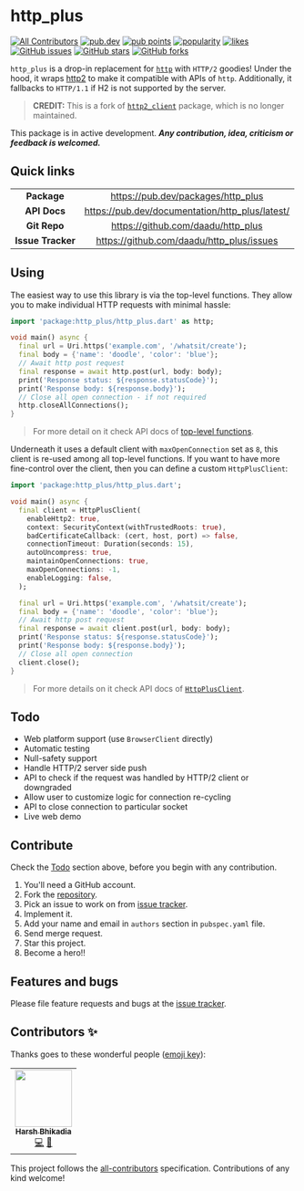 # http_plus

<p>
<!-- ALL-CONTRIBUTORS-BADGE:START - Do not remove or modify this section -->
<a href="#contributors-"><img src="https://img.shields.io/badge/all_contributors-1-orange.svg" alt="All Contributors" /></a>
<!-- ALL-CONTRIBUTORS-BADGE:END -->
<a href="https://pub.dev/packages/http_plus"><img src="https://img.shields.io/pub/v/http_plus?logo=dart" alt="pub.dev"></a>
<a href="https://pub.dev/packages/http_plus/score"><img src="https://badges.bar/http_plus/pub%20points" alt="pub points"></a>
<a href="https://pub.dev/packages/http_plus/score"><img src="https://badges.bar/http_plus/popularity" alt="popularity"></a>
<a href="https://pub.dev/packages/http_plus/score"><img src="https://badges.bar/http_plus/likes" alt="likes"></a>
<a href="https://github.com/daadu/http_plus/issues"><img src="https://img.shields.io/github/issues/daadu/http_plus?logo=github" alt="GitHub issues"></a>
<a href="https://github.com/daadu/http_plus/stargazers"><img src="https://img.shields.io/github/stars/daadu/http_plus?logo=github" alt="GitHub stars"></a>
<a href="https://github.com/daadu/http_plus/network"><img src="https://img.shields.io/github/forks/daadu/http_plus?logo=github" alt="GitHub forks"></a>
</p>

`http_plus` is a drop-in replacement for [`http`](https://pub.dev/packages/http) with `HTTP/2`
goodies! Under the hood, it wraps [http2](https://pub.dev/packages/http2) to make it compatible with
APIs of `http`. Additionally, it fallbacks to `HTTP/1.1` if H2 is not supported by the server.

> **CREDIT:** This is a fork of [`http2_client`](https://pub.dev/packages/http2_client) package, which is no longer maintained.

This package is in active development.
***Any contribution, idea, criticism or feedback is welcomed.***

## Quick links

|                   |                                                 |
| :---------------: | :----------------------------------------------:|
| **Package**       | https://pub.dev/packages/http_plus              |
| **API Docs**      | https://pub.dev/documentation/http_plus/latest/ |
| **Git Repo**      | https://github.com/daadu/http_plus              |
| **Issue Tracker** | https://github.com/daadu/http_plus/issues       |

## Using

The easiest way to use this library is via the top-level functions. They allow you to make
individual HTTP requests with minimal hassle:

```dart
import 'package:http_plus/http_plus.dart' as http;

void main() async {
  final url = Uri.https('example.com', '/whatsit/create');
  final body = {'name': 'doodle', 'color': 'blue'};
  // Await http post request
  final response = await http.post(url, body: body);
  print('Response status: ${response.statusCode}');
  print('Response body: ${response.body}');
  // Close all open connection - if not required
  http.closeAllConnections();
}
```

> For more detail on it check API docs of [top-level functions](https://pub.dev/documentation/http_plus/latest/http_plus/http_plus-library.html#functions).

Underneath it uses a default client with `maxOpenConnection` set as `8`, this client is re-used
among all top-level functions. If you want to have more fine-control over the client, then you can
define a custom `HttpPlusClient`:

```dart
import 'package:http_plus/http_plus.dart';

void main() async {
  final client = HttpPlusClient(
    enableHttp2: true,
    context: SecurityContext(withTrustedRoots: true),
    badCertificateCallback: (cert, host, port) => false,
    connectionTimeout: Duration(seconds: 15),
    autoUncompress: true,
    maintainOpenConnections: true,
    maxOpenConnections: -1,
    enableLogging: false,
  );

  final url = Uri.https('example.com', '/whatsit/create');
  final body = {'name': 'doodle', 'color': 'blue'};
  // Await http post request
  final response = await client.post(url, body: body);
  print('Response status: ${response.statusCode}');
  print('Response body: ${response.body}');
  // Close all open connection
  client.close();
}
```

> For more details on it check API docs of [`HttpPlusClient`](https://pub.dev/documentation/http_plus/latest/http_plus/HttpPlusClient-class.html).

## Todo

- Web platform support (use `BrowserClient` directly)
- Automatic testing
- Null-safety support
- Handle HTTP/2 server side push
- API to check if the request was handled by HTTP/2 client or downgraded
- Allow user to customize logic for connection re-cycling
- API to close connection to particular socket
- Live web demo

## Contribute

Check the [Todo](#todo) section above, before you begin with any contribution.

1. You'll need a GitHub account.
2. Fork the [repository](https://github.com/daadu/http_plus).
3. Pick an issue to work on from [issue tracker](https://github.com/daadu/http_plus/issues).
4. Implement it.
5. Add your name and email in `authors` section in `pubspec.yaml` file.
6. Send merge request.
7. Star this project.
8. Become a hero!!

## Features and bugs

Please file feature requests and bugs at
the [issue tracker](https://github.com/daadu/http_plus/issues).

## Contributors ✨

Thanks goes to these wonderful people ([emoji key](https://allcontributors.org/docs/en/emoji-key)):
<!-- ALL-CONTRIBUTORS-LIST:START - Do not remove or modify this section -->
<!-- prettier-ignore-start -->
<!-- markdownlint-disable -->
<table>
  <tr>
    <td align="center"><a href="https://bhikadia.com/"><img src="https://avatars.githubusercontent.com/u/4963236?v=4?s=100" width="100px;" alt=""/><br /><sub><b>Harsh Bhikadia</b></sub></a><br /><a href="https://github.com/daadu/http_plus/commits?author=daadu" title="Code">💻</a> <a href="#ideas-daadu" title="Ideas, Planning, & Feedback">🤔</a></td>
  </tr>
</table>

<!-- markdownlint-restore -->
<!-- prettier-ignore-end -->

This project follows the [all-contributors](https://github.com/all-contributors/all-contributors)
specification. Contributions of any kind welcome!